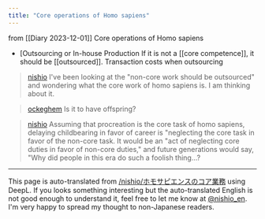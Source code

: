 ```yaml
---
title: "Core operations of Homo sapiens"
---
```


from  [[Diary 2023-12-01]]
Core operations of Homo sapiens
- [Outsourcing or In-house Production
If it is not a [[core competence]], it should be [[outsourced]].
Transaction costs when outsourcing

> [nishio](https://twitter.com/nishio/status/1730287402017812514/quick_promote_web/intro) I've been looking at the "non-core work should be outsourced" and wondering what the core work of homo sapiens is. I am thinking about it.

> [ockeghem](https://twitter.com/ockeghem/status/1730390735281926598) Is it to have offspring?

> [nishio](https://twitter.com/nishio/status/1730400802014175289) Assuming that procreation is the core task of homo sapiens, delaying childbearing in favor of career is "neglecting the core task in favor of the non-core task. It would be an "act of neglecting core duties in favor of non-core duties," and future generations would say, "Why did people in this era do such a foolish thing...?


---
This page is auto-translated from [/nishio/ホモサピエンスのコア業務](https://scrapbox.io/nishio/ホモサピエンスのコア業務) using DeepL. If you looks something interesting but the auto-translated English is not good enough to understand it, feel free to let me know at [@nishio_en](https://twitter.com/nishio_en). I'm very happy to spread my thought to non-Japanese readers.